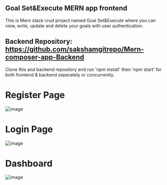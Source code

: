 ## Goal Set&Execute MERN app frontend

This is Mern stack crud project named Goal Set&Execute where you can view, write, update and delete your goals with user authentication.

## Backend Repository: https://github.com/sakshamgitrepo/Mern-composer-app-Backend

Clone this and backend repository and run 'npm install' then 'npm start' for both frontend & backend seperately or concurrently.

# Register Page
![image](https://user-images.githubusercontent.com/106506484/210256477-f5b964e9-e000-4c0f-9369-714e94373277.png)


# Login Page
![image](https://user-images.githubusercontent.com/106506484/210256168-57c64541-ea86-418c-ace9-27eaea2026c0.png)


# Dashboard
![image](https://user-images.githubusercontent.com/106506484/210256797-eff61545-620f-46f5-ae8e-bb936c373a93.png)


